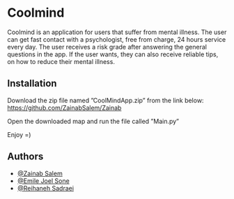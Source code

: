 
# Coolmind 

Coolmind is an application for users that suffer from mental illness. The user can get fast contact with a psychologist, free from charge, 24 hours service every day. The user receives a risk grade after answering the general questions in the app. If the user wants, they can also receive reliable tips, on how to reduce their mental illness.



## Installation


Download the zip file named ”CoolMindApp.zip” from the link  below:
https://github.com/ZainabSalem/Zainab

Open the downloaded map and run the file called ”Main.py”

Enjoy =)

    
## Authors

- [@Zainab Salem](https://github.com/ZainabSalem)
- [@Emile Joel Sone](https://github.com/sonejoel560)
- [@Reihaneh Sadraei](https://github.com/pigdicegame)

